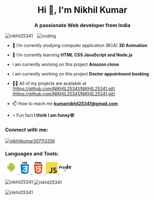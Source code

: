 <h1 align="center">Hi 👋, I'm Nikhil Kumar</h1>
<h3 align="center">A passionate Web developer from India</h3>
<img align="right" alt="coding" width="400" src="https://media1.giphy.com/media/lP8xu5t2DLGG045H8F/giphy.gif?cid=6c09b952s3dtz1tcrxin2rzq5sgh84gy059lq0p413f38qk5&ep=v1_internal_gif_by_id&rid=giphy.gif&ct=s">

<p align="left"> <img src="https://komarev.com/ghpvc/?username=nikhil25341&label=Profile%20views&color=0e75b6&style=flat" alt="nikhil25341" /> </p>

- 🔭 I’m currently studying computer application (BCA) **3D Animation**

- 🌱 I’m currently learning **HTML CSS JavaScript and Node.js**

- I am currently working on this project **Amazon clone**

- I am currently working on this project **Doctor appointment booking**

- 👨‍💻 All of my projects are available at [https://github.com/NIKHIL25341/NIKHIL25341.git](https://github.com/NIKHIL25341/NIKHIL25341.git)

- 📫 How to reach me **kumarnikhil25341@gmail.com**

- ⚡ Fun fact **I think I am funny😎**

<h3 align="left">Connect with me:</h3>
<p align="left">
<a href="https://linkedin.com/in/nikhilkumar307113256" target="blank"><img align="center" src="https://raw.githubusercontent.com/rahuldkjain/github-profile-readme-generator/master/src/images/icons/Social/linked-in-alt.svg" alt="nikhilkumar307113256" height="30" width="40" /></a>
</p>

<h3 align="left">Languages and Tools:</h3>
<p align="left"> <a href="https://developer.android.com" target="_blank" rel="noreferrer"> <img src="https://raw.githubusercontent.com/devicons/devicon/master/icons/android/android-original-wordmark.svg" alt="android" width="40" height="40"/> </a> <a href="https://www.w3schools.com/css/" target="_blank" rel="noreferrer"> <img src="https://raw.githubusercontent.com/devicons/devicon/master/icons/css3/css3-original-wordmark.svg" alt="css3" width="40" height="40"/> </a> <a href="https://www.w3.org/html/" target="_blank" rel="noreferrer"> <img src="https://raw.githubusercontent.com/devicons/devicon/master/icons/html5/html5-original-wordmark.svg" alt="html5" width="40" height="40"/> </a> <a href="https://developer.mozilla.org/en-US/docs/Web/JavaScript" target="_blank" rel="noreferrer"> <img src="https://raw.githubusercontent.com/devicons/devicon/master/icons/javascript/javascript-original.svg" alt="javascript" width="40" height="40"/> </a> <a href="https://nodejs.org" target="_blank" rel="noreferrer"> <img src="https://raw.githubusercontent.com/devicons/devicon/master/icons/nodejs/nodejs-original-wordmark.svg" alt="nodejs" width="40" height="40"/> </a> </p>

<p><img align="left" src="https://github-readme-stats.vercel.app/api/top-langs?username=nikhil25341&show_icons=true&locale=en&layout=compact" alt="nikhil25341" /></p>

<p>&nbsp;<img align="center" src="https://github-readme-stats.vercel.app/api?username=nikhil25341&show_icons=true&locale=en" alt="nikhil25341" /></p>

<p><img align="center" src="https://github-readme-streak-stats.herokuapp.com/?user=nikhil25341&" alt="nikhil25341" /></p>
